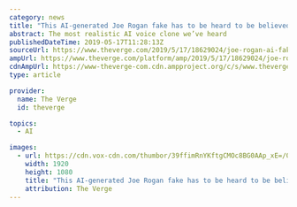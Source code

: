 ```yaml
---
category: news
title: "This AI-generated Joe Rogan fake has to be heard to be believed"
abstract: The most realistic AI voice clone we’ve heard
publishedDateTime: 2019-05-17T11:28:13Z
sourceUrl: https://www.theverge.com/2019/5/17/18629024/joe-rogan-ai-fake-voice-clone-deepfake-dessa
ampUrl: https://www.theverge.com/platform/amp/2019/5/17/18629024/joe-rogan-ai-fake-voice-clone-deepfake-dessa
cdnAmpUrl: https://www-theverge-com.cdn.ampproject.org/c/s/www.theverge.com/platform/amp/2019/5/17/18629024/joe-rogan-ai-fake-voice-clone-deepfake-dessa
type: article

provider:
  name: The Verge
  id: theverge

topics:
  - AI

images:
  - url: https://cdn.vox-cdn.com/thumbor/39ffimRnYKftgCMOc8BG0AAp_xE=/0x0:2836x1532/920x613/filters:focal(1192x540:1644x992):format(webp)/cdn.vox-cdn.com/uploads/chorus_image/image/63851312/Screen_Shot_2019_05_17_at_11.48.34_AM.0.png
    width: 1920
    height: 1080
    title: "This AI-generated Joe Rogan fake has to be heard to be believed"
    attribution: The Verge
---
```

